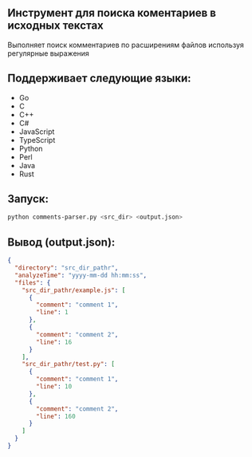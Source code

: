 ## Инструмент для поиска коментариев в исходных текстах
Выполняет поиск комментариев по расширениям файлов используя регулярные выражения

## Поддерживает следующие языки:
- Go
- C
- C++
- C#
- JavaScript
- TypeScript
- Python
- Perl
- Java
- Rust

## Запуск:
```bash
python comments-parser.py <src_dir> <output.json>
```
## Вывод (output.json):

```json
{
  "directory": "src_dir_pathr",
  "analyzeTime": "yyyy-mm-dd hh:mm:ss",
  "files": {
    "src_dir_pathr/example.js": [
      {
        "comment": "comment 1",
        "line": 1
      },
      {
        "comment": "comment 2",
        "line": 16
      }
    ],
    "src_dir_pathr/test.py": [
      {
        "comment": "comment 1",
        "line": 10
      },
      {
        "comment": "comment 2",
        "line": 160
      }
    ]
  }
}
```
